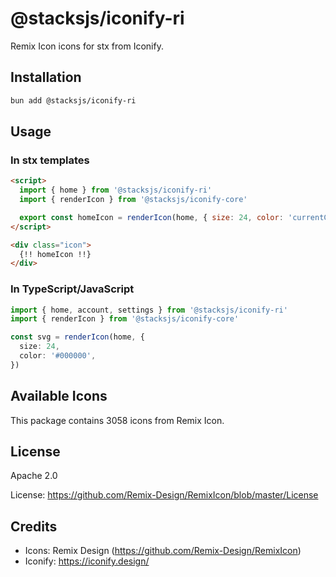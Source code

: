 # @stacksjs/iconify-ri

Remix Icon icons for stx from Iconify.

## Installation

```bash
bun add @stacksjs/iconify-ri
```

## Usage

### In stx templates

```html
<script>
  import { home } from '@stacksjs/iconify-ri'
  import { renderIcon } from '@stacksjs/iconify-core'

  export const homeIcon = renderIcon(home, { size: 24, color: 'currentColor' })
</script>

<div class="icon">
  {!! homeIcon !!}
</div>
```

### In TypeScript/JavaScript

```typescript
import { home, account, settings } from '@stacksjs/iconify-ri'
import { renderIcon } from '@stacksjs/iconify-core'

const svg = renderIcon(home, {
  size: 24,
  color: '#000000',
})
```

## Available Icons

This package contains 3058 icons from Remix Icon.

## License

Apache 2.0

License: https://github.com/Remix-Design/RemixIcon/blob/master/License

## Credits

- Icons: Remix Design (https://github.com/Remix-Design/RemixIcon)
- Iconify: https://iconify.design/
